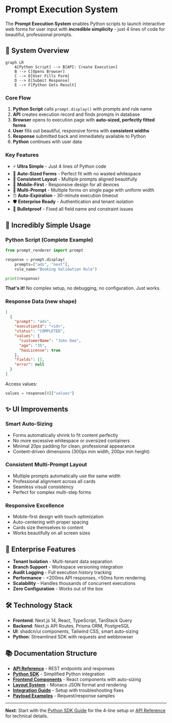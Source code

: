 # Prompt Execution System

The **Prompt Execution System** enables Python scripts to launch interactive web forms for user input with **incredible simplicity** - just 4 lines of code for beautiful, professional prompts.

## 🎯 **System Overview**

```mermaid
graph LR
    A[Python Script] --> B[API: Create Execution]
    B --> C[Opens Browser]
    C --> D[User Fills Form]
    D --> E[Submit Response]
    E --> F[Python Gets Result]
```

### **Core Flow**
1. **Python Script** calls `prompt.display()` with prompts and rule name
2. **API** creates execution record and finds prompts in database
3. **Browser** opens to execution page with **auto-sized, perfectly fitted forms**
4. **User** fills out beautiful, responsive forms with **consistent widths**
5. **Response** submitted back and immediately available to Python
6. **Python** continues with user data

### **Key Features**
- ⚡ **Ultra Simple** - Just 4 lines of Python code
- 🎨 **Auto-Sized Forms** - Perfect fit with no wasted whitespace
- 📏 **Consistent Layout** - Multiple prompts aligned beautifully
- 📱 **Mobile-First** - Responsive design for all devices
- 🔄 **Multi-Prompt** - Multiple forms on single page with uniform width
- ⏰ **Auto-Expiration** - 30-minute execution timeout
- 🛡️ **Enterprise Ready** - Authentication and tenant isolation
- 🚀 **Bulletproof** - Fixed all field name and constraint issues

## 🚀 **Incredibly Simple Usage**

### Python Script (Complete Example)
```python
from prompt_renderer import prompt

response = prompt.display(
    prompts=["ads", "next"],
    rule_name="Booking Validation Rule")

print(response)
```

**That's it!** No complex setup, no debugging, no configuration. Just works.

### Response Data (new shape)
```json
[
  {
    "prompt": "ads",
    "executionId": "<id>",
    "status": "COMPLETED",
    "values": {
      "customerName": "John Doe",
      "age": "35",
      "hasLicense": true
    },
    "fields": [],
    "error": null
  }
]
```

Access values:
```python
values = response[0]["values"]
```

## ✨ **UI Improvements**

### **Smart Auto-Sizing**
- Forms automatically shrink to fit content perfectly
- No more excessive whitespace or oversized containers
- Minimal 20px padding for clean, professional appearance
- Content-driven dimensions (300px min width, 200px min height)

### **Consistent Multi-Prompt Layout**
- Multiple prompts automatically use the same width
- Professional alignment across all cards
- Seamless visual consistency
- Perfect for complex multi-step forms

### **Responsive Excellence** 
- Mobile-first design with touch optimization
- Auto-centering with proper spacing
- Cards size themselves to content
- Works beautifully on all screen sizes

## 💼 **Enterprise Features**

- **Tenant Isolation** - Multi-tenant data separation
- **Branch Support** - Workspace versioning integration  
- **Audit Logging** - Full execution history tracking
- **Performance** - <200ms API responses, <50ms form rendering
- **Scalability** - Handles thousands of concurrent executions
- **Zero Configuration** - Works out of the box

## 🛠️ **Technology Stack**

- **Frontend**: Next.js 14, React, TypeScript, TanStack Query
- **Backend**: Next.js API Routes, Prisma ORM, PostgreSQL  
- **UI**: shadcn/ui components, Tailwind CSS, smart auto-sizing
- **Python**: Streamlined SDK with requests and webbrowser

## 📚 **Documentation Structure**

- **[API Reference](./api-reference.md)** - REST endpoints and responses
- **[Python SDK](./python-sdk.md)** - Simplified Python integration
- **[Frontend Components](./frontend-components.md)** - React components with auto-sizing
- **[Layout System](./layout-system.md)** - Monaco JSON format and rendering
- **[Integration Guide](./integration-guide.md)** - Setup with troubleshooting fixes
- **[Payload Examples](./payload-examples.md)** - Request/response samples

---

**Next**: Start with the [Python SDK Guide](./python-sdk.md) for the 4-line setup or [API Reference](./api-reference.md) for technical details. 